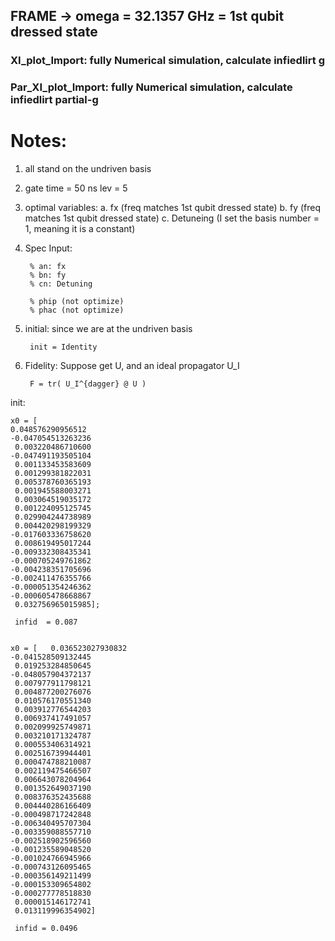 ## FRAME -> omega = 32.1357 GHz = 1st qubit dressed state


### XI_plot_Import: fully Numerical simulation, calculate infiedlirt g


### Par_XI_plot_Import:  fully Numerical simulation, calculate infiedlirt  partial-g


# Notes:
1. all stand on the undriven basis
2.
    gate time = 50 ns
    lev = 5
3. optimal variables: 
a. fx (freq matches 1st qubit dressed state)
b. fy (freq matches 1st qubit dressed state)
c. Detuneing (I set the basis number = 1, meaning it is a constant)

4. Spec
Input:

        % an: fx
        % bn: fy
        % cn: Detuning

        % phip (not optimize)
        % phac (not optimize)

5. initial:
    since we are at the undriven basis
    
        init = Identity
    
6. Fidelity:
    Suppose get U, and an ideal propagator U_I
    
        F = tr( U_I^{dagger} @ U )

init:

    x0 = [  
    0.048576290956512
    -0.047054513263236
     0.003220486710600
    -0.047491193505104
     0.001133453583609
     0.001299381822031
     0.005378760365193
     0.001945588003271
     0.003064519035172
     0.001224095125745
     0.029904244738989
     0.004420298199329
    -0.017603336758620
     0.008619495017244
    -0.009332308435341
    -0.000705249761862
    -0.004238351705696
    -0.002411476355766
    -0.000051354246362
    -0.000605478668867
     0.032756965015985];
     
     infid  = 0.087


    x0 = [   0.036523027930832
    -0.041528509132445
     0.019253284850645
    -0.048057904372137
     0.007977911798121
     0.004877200276076
     0.010576170551340
     0.003912776544203
     0.006937417491057
     0.002099925749871
     0.003210171324787
     0.000553406314921
     0.002516739944401
     0.000474788210087
     0.002119475466507
     0.006643078204964
     0.001352649037190
     0.008376352435688
     0.004440286166409
    -0.000498717242848
    -0.006340495707304
    -0.003359088557710
    -0.002518902596560
    -0.001235589048520
    -0.001024766945966
    -0.000743126095465
    -0.000356149211499
    -0.000153309654802
    -0.000277778518830
     0.000015146172741
     0.013119996354902]
     
     infid = 0.0496
